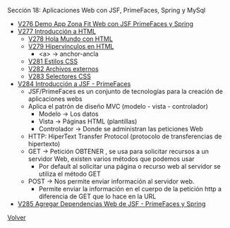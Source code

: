Sección 18: Aplicaciones Web con JSF, PrimeFaces, Spring y MySql
* [V276 Demo App Zona Fit Web con JSF PrimeFaces y Spring](V276_Demo_App_Zona_Fit_Web_con_JSF-PrimeFaces_y_Spring/demo.jpg)
* [V277 Introducción a HTML](V278_HTML/src/main/resources)
    * [V278 Hola Mundo con HTML](V278_HTML/src/main/resources/HolaMundo.html)
    * [V279 Hipervínculos en HTML]()
        - \<a> -> anchor-ancla
    * [V281 Estilos CSS]()
    * [V282 Archivos externos]()
    * [V283 Selectores CSS]()
* [V284 Introducción a JSF - PrimeFaces]()
    - JSF/PrimeFaces es un conjunto de tecnologías para la creación de aplicaciones webs
    - Aplica el patrón de diseño MVC (modelo - vista - controlador)
        - Modelo        -> Los datos
        - Vista         -> Páginas HTML (plantillas)
        - Controlador   -> Donde se administran las peticiones Web
    - HTTP: HiperText Transfer Protocol (protocolo de transferencias de hipertexto)
    - GET -> Petición OBTENER , se usa para solicitar recursos a un servidor Web, 
            existen varios métodos que podemos usar
        - Por default al solicitar una página o recurso web al servidor se utiliza el método GET
    - POST -> Nos permite enviar información al servidor web. 
        - Permite enviar la información en el cuerpo de la petición http a diferencia de GET que 
            lo hace en la URL
* [V285 Agregar Dependencias Web de JSF - PrimeFaces y Spring]()
    
 
[Volver](../)